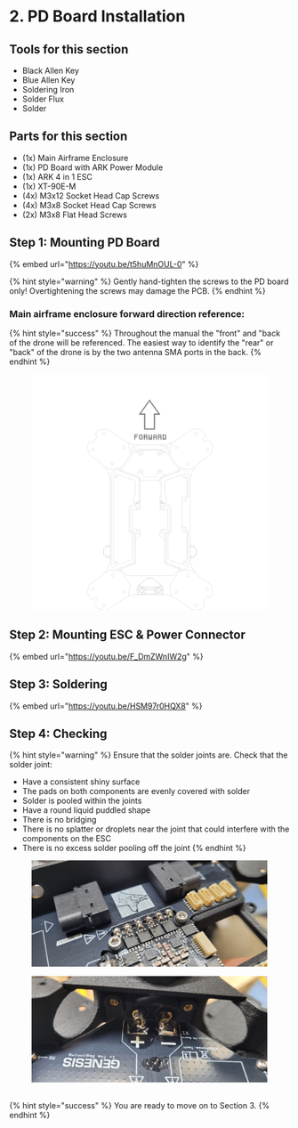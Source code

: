 # 2. PD Board Installation

## Tools for this section

* Black Allen Key
* Blue Allen Key
* Soldering Iron
* Solder Flux
* Solder

## Parts for this section

* (1x) Main Airframe Enclosure
* (1x) PD Board with ARK Power Module
* (1x) ARK 4 in 1 ESC
* (1x) XT-90E-M
* (4x) M3x12 Socket Head Cap Screws
* (4x) M3x8 Socket Head Cap Screws
* (2x) M3x8 Flat Head Screws

##

## Step 1: Mounting PD Board



{% embed url="https://youtu.be/t5huMnOUL-0" %}

{% hint style="warning" %}
Gently hand-tighten the screws to the PD board only! Overtightening the screws may damage the PCB.
{% endhint %}

### Main airframe enclosure forward direction reference:

{% hint style="success" %}
Throughout the manual the "front" and "back of the drone will be referenced. The easiest way to identify the "rear" or "back" of the drone is by the two antenna SMA ports in the back.&#x20;
{% endhint %}

<figure><img src="../../../.gitbook/assets/65gdas.png" alt=""><figcaption></figcaption></figure>

## Step 2: Mounting ESC & Power Connector

{% embed url="https://youtu.be/F_DmZWnIW2g" %}

##

## Step 3: Soldering

{% embed url="https://youtu.be/HSM97r0HQX8" %}

## Step 4: Checking&#x20;

{% hint style="warning" %}
Ensure that the solder joints are. Check that the solder joint:

* Have a consistent shiny surface
* The pads on both components are evenly covered with solder
* Solder is pooled within the joints
* Have a round liquid puddled shape
* There is no bridging
* There is no splatter or droplets near the joint that could interfere with the components on the ESC
* There is no excess solder pooling off the joint
{% endhint %}

<figure><img src="../../../.gitbook/assets/20250205_213657.jpg" alt=""><figcaption></figcaption></figure>

<figure><img src="../../../.gitbook/assets/20250205_213703.jpg" alt=""><figcaption></figcaption></figure>

##

{% hint style="success" %}
You are ready to move on to Section 3.
{% endhint %}
